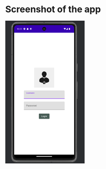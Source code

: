 <h1>Screenshot of the app</h1>
<img width="250" height="450" src ="https://github.com/dubeyrati/LoginPageApp/blob/master/Screenshot.png" >
